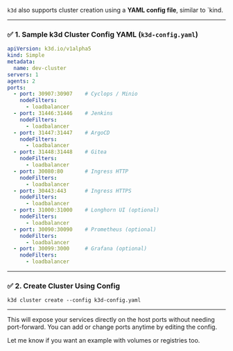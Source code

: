 `k3d` also supports cluster creation using a **YAML config file**, similar to `kind.

---

### ✅ **1. Sample k3d Cluster Config YAML (`k3d-config.yaml`)**

```yaml
apiVersion: k3d.io/v1alpha5
kind: Simple
metadata:
  name: dev-cluster
servers: 1
agents: 2
ports:
  - port: 30907:30907    # Cyclops / Minio
    nodeFilters:
      - loadbalancer
  - port: 31446:31446    # Jenkins
    nodeFilters:
      - loadbalancer
  - port: 31447:31447    # ArgoCD
    nodeFilters:
      - loadbalancer
  - port: 31448:31448    # Gitea
    nodeFilters:
      - loadbalancer
  - port: 30080:80       # Ingress HTTP
    nodeFilters:
      - loadbalancer
  - port: 30443:443      # Ingress HTTPS
    nodeFilters:
      - loadbalancer
  - port: 31000:31000    # Longhorn UI (optional)
    nodeFilters:
      - loadbalancer
  - port: 30090:30090    # Prometheus (optional)
    nodeFilters:
      - loadbalancer
  - port: 30099:3000     # Grafana (optional)
    nodeFilters:
      - loadbalancer
```

---

### ✅ **2. Create Cluster Using Config**

```
k3d cluster create --config k3d-config.yaml
```

---

This will expose your services directly on the host ports without needing port-forward. You can add or change ports anytime by editing the config.

Let me know if you want an example with volumes or registries too.
